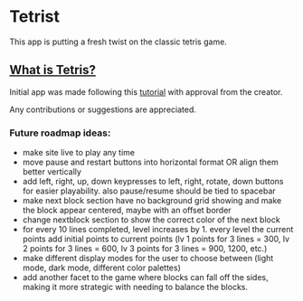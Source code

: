 # Tetrist
This app is putting a fresh twist on the classic tetris game.

## [What is Tetris?](https://en.wikipedia.org/wiki/Tetris)

Initial app was made following this [tutorial](https://github.com/MakeSchool-Tutorials/web-7-react-redux-tetris-app) with approval from the creator.

Any contributions or suggestions are appreciated.

### Future roadmap ideas: 
* make site live to play any time
* move pause and restart buttons into horizontal format OR align them better vertically
* add left, right, up, down keypresses to left, right, rotate, down buttons for easier playability. also pause/resume should be tied to spacebar
* make next block section have no background grid showing and make the block appear centered, maybe with an offset border
* change nextblock section to show the correct color of the next block
* for every 10 lines completed, level increases by 1. every level the current points add initial points to current points (lv 1 points for 3 lines = 300, lv 2 points for 3 lines = 600, lv 3 points for 3 lines = 900, 1200, etc.)
* make different display modes for the user to choose between (light mode, dark mode, different color palettes)
* add another facet to the game where blocks can fall off the sides, making it more strategic with needing to balance the blocks.